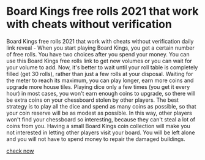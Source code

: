 # Board Kings free rolls 2021 that work with cheats without verification

Board Kings free rolls 2021 that work with cheats without verification daily link reveal - When you start playing Board Kings, you get a certain number of free rolls. You have two choices after you spend your money. You can use this Board Kings free rolls link to get new volumes or you can wait for your volume to add. Now, it's better to wait until your roll table is completely filled (get 30 rolls), rather than just a few rolls at your disposal. Waiting for the meter to reach its maximum, you can play longer, earn more coins and upgrade more house tiles. Playing dice only a few times (you get it every hour) in most cases, you won't earn enough coins to upgrade, so there will be extra coins on your chessboard stolen by other players. The best strategy is to play all the dice and spend as many coins as possible, so that your coin reserve will be as modest as possible. In this way, other players won't find your chessboard so interesting, because they can't steal a lot of coins from you. Having a small Board Kings coin collection will make you not interested in letting other players visit your board. You will be left alone and you will not have to spend money to repair the damaged buildings.

<a href="https://non-cgplus.com/board-kings/">check now</a>

